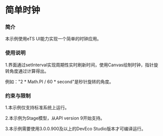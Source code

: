 # 简单时钟

### 简介

本示例使用eTS UI能力实现一个简单的时钟应用。

### 使用说明

1.界面通过setInterval实现周期性实时刷新时间，使用Canvas绘制时钟，指针旋转角度通过计算得出。

例如："2 * Math.PI / 60 * second"是秒针旋转的角度。

### 约束与限制

1.本示例仅支持标准系统上运行。

2.本示例为Stage模型，从API version 9开始支持。

3.本示例需要使用3.0.0.900及以上的DevEco Studio版本才可编译运行。